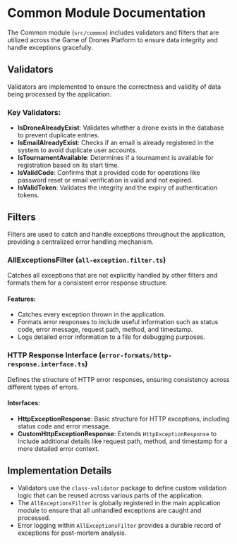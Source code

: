 # Common Module Documentation

The Common module (`src/common`) includes validators and filters that are utilized across the Game of Drones Platform to ensure data integrity and handle exceptions gracefully.

## Validators

Validators are implemented to ensure the correctness and validity of data being processed by the application.

### Key Validators:

-   **IsDroneAlreadyExist**: Validates whether a drone exists in the database to prevent duplicate entries.
-   **IsEmailAlreadyExist**: Checks if an email is already registered in the system to avoid duplicate user accounts.
-   **IsTournamentAvailable**: Determines if a tournament is available for registration based on its start time.
-   **IsValidCode**: Confirms that a provided code for operations like password reset or email verification is valid and not expired.
-   **IsValidToken**: Validates the integrity and the expiry of authentication tokens.

## Filters

Filters are used to catch and handle exceptions throughout the application, providing a centralized error handling mechanism.

### AllExceptionsFilter (`all-exception.filter.ts`)

Catches all exceptions that are not explicitly handled by other filters and formats them for a consistent error response structure.

#### Features:

-   Catches every exception thrown in the application.
-   Formats error responses to include useful information such as status code, error message, request path, method, and timestamp.
-   Logs detailed error information to a file for debugging purposes.

### HTTP Response Interface (`error-formats/http-response.interface.ts`)

Defines the structure of HTTP error responses, ensuring consistency across different types of errors.

#### Interfaces:

-   **HttpExceptionResponse**: Basic structure for HTTP exceptions, including status code and error message.
-   **CustomHttpExceptionResponse**: Extends `HttpExceptionResponse` to include additional details like request path, method, and timestamp for a more detailed error context.

## Implementation Details

-   Validators use the `class-validator` package to define custom validation logic that can be reused across various parts of the application.
-   The `AllExceptionsFilter` is globally registered in the main application module to ensure that all unhandled exceptions are caught and processed.
-   Error logging within `AllExceptionsFilter` provides a durable record of exceptions for post-mortem analysis.
